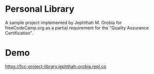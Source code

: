 # Personal Library

A sample project implemented by Jephthah M. Orobia for freeCodeCamp.org as a partial requirement for the "Quality Assurance Certification".

# Demo

https://fcc-project-library.jephthah-orobia.repl.co
